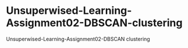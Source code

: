 # Unsuperwised-Learning-Assignment02-DBSCAN-clustering
Unsuperwised-Learning-Assignment02-DBSCAN clustering

